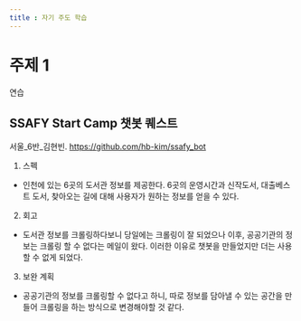 ```yaml
---
title : 자기 주도 학습
---
```


# 주제 1
연습

## SSAFY Start Camp 챗봇 퀘스트
서울_6반_김현빈. https://github.com/hb-kim/ssafy_bot
1. 스펙
- 인천에 있는 6곳의 도서관 정보를 제공한다. 6곳의 운영시간과 신작도서, 대출베스트 도서, 찾아오는 길에 대해 사용자가 원하는 정보를 얻을 수 있다. 
2. 회고
- 도서관 정보를 크롤링하다보니 당일에는 크롤링이 잘 되었으나 이후, 공공기관의 정보는 크롤링 할 수 없다는 메일이 왔다. 이러한 이유로 챗봇을 만들었지만 더는 사용할 수 없게 되었다.
3. 보완 계획
- 공공기관의 정보를 크롤링할 수 없다고 하니, 따로 정보를 담아낼 수 있는 공간을 만들어 크롤링을 하는 방식으로 변경해야할 것 같다.
